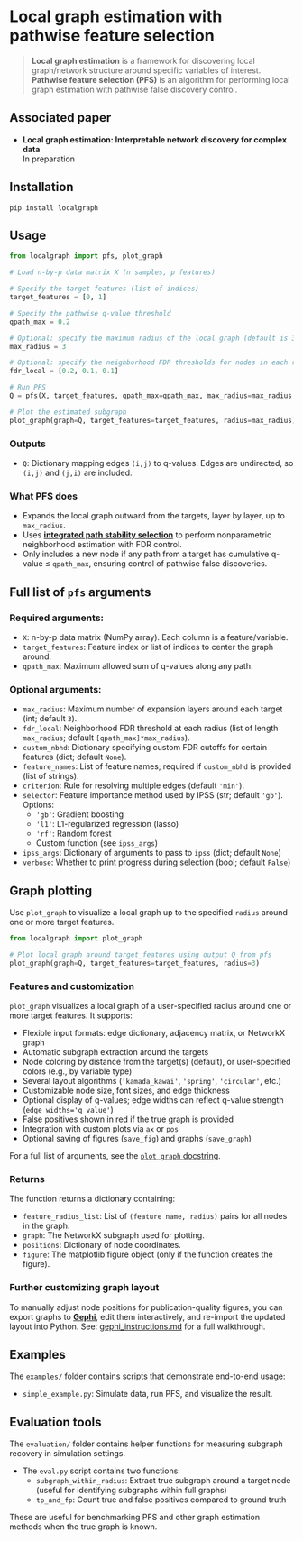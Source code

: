 # Local graph estimation with pathwise feature selection

> **Local graph estimation** is a framework for discovering local graph/network structure around specific variables of interest. **Pathwise feature selection (PFS)** is an algorithm for performing local graph estimation with pathwise false discovery control.

## Associated paper

- **Local graph estimation: Interpretable network discovery for complex data**  
	In preparation

## Installation
```
pip install localgraph
```

## Usage
```python
from localgraph import pfs, plot_graph

# Load n-by-p data matrix X (n samples, p features)

# Specify the target features (list of indices)
target_features = [0, 1]

# Specify the pathwise q-value threshold
qpath_max = 0.2

# Optional: specify the maximum radius of the local graph (default is 3)
max_radius = 3

# Optional: specify the neighborhood FDR thresholds for nodes in each radius
fdr_local = [0.2, 0.1, 0.1]

# Run PFS
Q = pfs(X, target_features, qpath_max=qpath_max, max_radius=max_radius, fdr_local=fdr_local)

# Plot the estimated subgraph
plot_graph(graph=Q, target_features=target_features, radius=max_radius)
```

### Outputs
- `Q`: Dictionary mapping edges `(i,j)` to q-values. Edges are undirected, so `(i,j)` and `(j,i)` are included.

### What PFS does
- Expands the local graph outward from the targets, layer by layer, up to `max_radius`.
- Uses [**integrated path stability selection**](https://github.com/omelikechi/ipss) to perform nonparametric neighborhood estimation with FDR control.
- Only includes a new node if any path from a target has cumulative q-value ≤ `qpath_max`, ensuring control of pathwise false discoveries.

## Full list of `pfs` arguments

### Required arguments:
- `X`: n-by-p data matrix (NumPy array). Each column is a feature/variable.
- `target_features`: Feature index or list of indices to center the graph around.
- `qpath_max`: Maximum allowed sum of q-values along any path.

### Optional arguments:
- `max_radius`: Maximum number of expansion layers around each target (int; default `3`).
- `fdr_local`: Neighborhood FDR threshold at each radius (list of length `max_radius`; default `[qpath_max]*max_radius`).
- `custom_nbhd`: Dictionary specifying custom FDR cutoffs for certain features (dict; default `None`).
- `feature_names`: List of feature names; required if `custom_nbhd` is provided (list of strings).
- `criterion`: Rule for resolving multiple edges (default `'min'`).
- `selector`: Feature importance method used by IPSS (str; default `'gb'`). Options:
	- `'gb'`: Gradient boosting
	- `'l1'`: L1-regularized regression (lasso)
	- `'rf'`: Random forest
	- Custom function (see `ipss_args`)
- `ipss_args`: Dictionary of arguments to pass to `ipss` (dict; default `None`)
- `verbose`: Whether to print progress during selection (bool; default `False`)

## Graph plotting

Use `plot_graph` to visualize a local graph up to the specified `radius` around one or more target features.

```python
from localgraph import plot_graph

# Plot local graph around target_features using output Q from pfs
plot_graph(graph=Q, target_features=target_features, radius=3)
```

### Features and customization
`plot_graph` visualizes a local graph of a user-specified radius around one or more target features. It supports:
- Flexible input formats: edge dictionary, adjacency matrix, or NetworkX graph
- Automatic subgraph extraction around the targets
- Node coloring by distance from the target(s) (default), or user-specified colors (e.g., by variable type)
- Several layout algorithms (`'kamada_kawai'`, `'spring'`, `'circular'`, etc.)
- Customizable node size, font sizes, and edge thickness
- Optional display of q-values; edge widths can reflect q-value strength (`edge_widths='q_value'`)
- False positives shown in red if the true graph is provided
- Integration with custom plots via `ax` or `pos`
- Optional saving of figures (`save_fig`) and graphs (`save_graph`)

For a full list of arguments, see the [`plot_graph` docstring](./localgraph/plotting/plot_graph.py).

### Returns
The function returns a dictionary containing:
- `feature_radius_list`: List of `(feature name, radius)` pairs for all nodes in the graph.
- `graph`: The NetworkX subgraph used for plotting.
- `positions`: Dictionary of node coordinates.
- `figure`: The matplotlib figure object (only if the function creates the figure).

### Further customizing graph layout

To manually adjust node positions for publication-quality figures, you can export graphs to [**Gephi**](https://gephi.org/), edit them interactively, and re-import the updated layout into Python. See: [gephi_instructions.md](./gephi_instructions.md) for a full walkthrough.

## Examples

The `examples/` folder contains scripts that demonstrate end-to-end usage:

- `simple_example.py`: Simulate data, run PFS, and visualize the result.

## Evaluation tools

The `evaluation/` folder contains helper functions for measuring subgraph recovery in simulation settings.

- The `eval.py` script contains two functions:
  - `subgraph_within_radius`: Extract true subgraph around a target node (useful for identifying subgraphs within full graphs)
  - `tp_and_fp`: Count true and false positives compared to ground truth

These are useful for benchmarking PFS and other graph estimation methods when the true graph is known.










